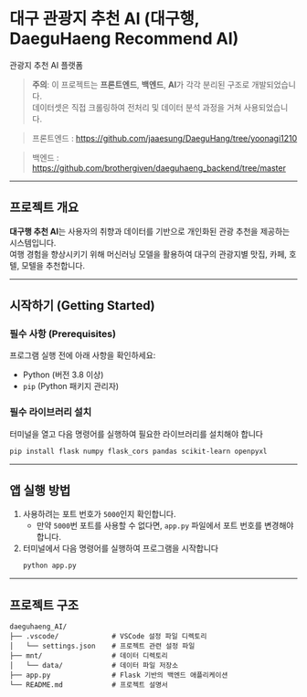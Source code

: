 # **대구 관광지 추천 AI (대구행, DaeguHaeng Recommend AI)**  
관광지 추천 AI 플랫폼

> **주의**: 이 프로젝트는 **프론트엔드**, **백엔드**, **AI**가 각각 분리된 구조로 개발되었습니다.  
> 데이터셋은 직접 크롤링하여 전처리 및 데이터 분석 과정을 거쳐 사용되었습니다.

> 프론트엔드 : https://github.com/jaaesung/DaeguHang/tree/yoonagi1210

> 백엔드 : https://github.com/brothergiven/daeguhaeng_backend/tree/master
---

## **프로젝트 개요**  
**대구행 추천 AI**는 사용자의 취향과 데이터를 기반으로 개인화된 관광 추천을 제공하는 시스템입니다.  
여행 경험을 향상시키기 위해 머신러닝 모델을 활용하여 대구의 관광지별 맛집, 카페, 호텔, 모텔을 추천합니다.

---

## **시작하기 (Getting Started)**  

### **필수 사항 (Prerequisites)**  
프로그램 실행 전에 아래 사항을 확인하세요:
- Python (버전 3.8 이상)
- `pip` (Python 패키지 관리자)

### **필수 라이브러리 설치**  
터미널을 열고 다음 명령어를 실행하여 필요한 라이브러리를 설치해야 합니다
```bash
pip install flask numpy flask_cors pandas scikit-learn openpyxl
```
---

## **앱 실행 방법**  
1. 사용하려는 포트 번호가 `5000`인지 확인합니다.  
   - 만약 `5000`번 포트를 사용할 수 없다면, `app.py` 파일에서 포트 번호를 변경해야 합니다.
2. 터미널에서 다음 명령어를 실행하여 프로그램을 시작합니다
   ```bash
   python app.py
   ```

---

## **프로젝트 구조**
```plaintext
daeguhaeng_AI/
├── .vscode/             # VSCode 설정 파일 디렉토리
│   └── settings.json    # 프로젝트 관련 설정 파일
├── mnt/                 # 데이터 디렉토리
│   └── data/            # 데이터 파일 저장소
├── app.py               # Flask 기반의 백엔드 애플리케이션
└── README.md            # 프로젝트 설명서

